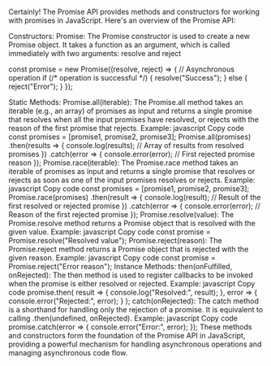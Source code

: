 
Certainly! The Promise API provides methods and constructors for working with promises in JavaScript. Here's an overview of the Promise API:

Constructors:
Promise:
The Promise constructor is used to create a new Promise object. It takes a function as an argument, which is called immediately with two arguments: resolve and reject

const promise = new Promise((resolve, reject) => {
    // Asynchronous operation
    if (/* operation is successful */) {
      resolve("Success");
    } else {
      reject("Error");
    }
  });

Static Methods:
Promise.all(iterable):
The Promise.all method takes an iterable (e.g., an array) of promises as input and returns a single promise that resolves when all the input promises have resolved, or rejects with the reason of the first promise that rejects.
Example:
javascript
Copy code
const promises = [promise1, promise2, promise3];
Promise.all(promises)
  .then(results => {
    console.log(results); // Array of results from resolved promises
  })
  .catch(error => {
    console.error(error); // First rejected promise reason
  });
Promise.race(iterable):
The Promise.race method takes an iterable of promises as input and returns a single promise that resolves or rejects as soon as one of the input promises resolves or rejects.
Example:
javascript
Copy code
const promises = [promise1, promise2, promise3];
Promise.race(promises)
  .then(result => {
    console.log(result); // Result of the first resolved or rejected promise
  })
  .catch(error => {
    console.error(error); // Reason of the first rejected promise
  });
Promise.resolve(value):
The Promise.resolve method returns a Promise object that is resolved with the given value.
Example:
javascript
Copy code
const promise = Promise.resolve("Resolved value");
Promise.reject(reason):
The Promise.reject method returns a Promise object that is rejected with the given reason.
Example:
javascript
Copy code
const promise = Promise.reject("Error reason");
Instance Methods:
then(onFulfilled, onRejected):
The then method is used to register callbacks to be invoked when the promise is either resolved or rejected.
Example:
javascript
Copy code
promise.then(
  result => {
    console.log("Resolved:", result);
  },
  error => {
    console.error("Rejected:", error);
  }
);
catch(onRejected):
The catch method is a shorthand for handling only the rejection of a promise. It is equivalent to calling .then(undefined, onRejected).
Example:
javascript
Copy code
promise.catch(error => {
  console.error("Error:", error);
});
These methods and constructors form the foundation of the Promise API in JavaScript, providing a powerful mechanism for handling asynchronous operations and managing asynchronous code flow.